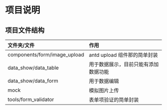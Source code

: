 # 项目说明

## 项目文件结构

| 文件夹/文件                  | 作用                                 |
| :--------------------------- | :----------------------------------- |
| components/form/image_upload | antd upload 组件那的简单封装         |
| data_show/data_table         | 用于数据展示，目前只能有添加数据功能 |
| data_show/data_form          | 用于数据编辑                         |
| mock                         | 模拟图片上传                         |
| tools/form_validator         | 表单项验证的简单封装                 |